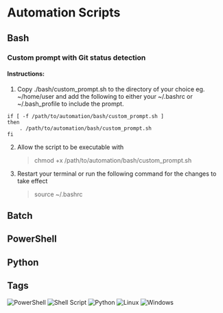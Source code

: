 # Automation Scripts

## Bash

### Custom prompt with Git status detection

#### Instructions:

1. Copy ./bash/custom_prompt.sh to the directory of your choice eg. ~/home/user and add the following to either your ~/.bashrc or ~/.bash_profile to include the prompt.

```
if [ -f /path/to/automation/bash/custom_prompt.sh ]
then
    . /path/to/automation/bash/custom_prompt.sh
fi
```

2. Allow the script to be executable with
   > chmod +x /path/to/automation/bash/custom_prompt.sh
3. Restart your terminal or run the following command for the changes to take effect
   > source ~/.bashrc

## Batch

## PowerShell

## Python

## Tags

![PowerShell](https://img.shields.io/badge/PowerShell-%235391FE.svg?style=for-the-badge&logo=powershell&logoColor=white)
![Shell Script](https://img.shields.io/badge/shell_script-%23121011.svg?style=for-the-badge&logo=gnu-bash&logoColor=white)
![Python](https://img.shields.io/badge/python-3670A0?style=for-the-badge&logo=python&logoColor=ffdd54)
![Linux](https://img.shields.io/badge/Linux-FCC624?style=for-the-badge&logo=linux&logoColor=black)
![Windows](https://img.shields.io/badge/Windows-0078D6?style=for-the-badge&logo=windows&logoColor=white)

